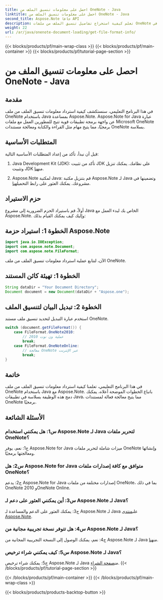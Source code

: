 ```yaml
---
title: احصل على معلومات تنسيق الملف من OneNote - Java
linktitle: احصل على معلومات تنسيق الملف من OneNote - Java
second_title: Aspose.Note جافا API
description: تعلم كيفية استخراج تفاصيل تنسيق الملف من ملفات OneNote في Java باستخدام Aspose.Note. قم بتحسين تطبيقات Java الخاصة بك باتباع هذا البرنامج التعليمي الشامل.
weight: 22
url: /ar/java/onenote-document-loading/get-file-format-info/
---
```


{{< blocks/products/pf/main-wrap-class >}}
{{< blocks/products/pf/main-container >}}
{{< blocks/products/pf/tutorial-page-section >}}

# احصل على معلومات تنسيق الملف من OneNote - Java

## مقدمة

في هذا البرنامج التعليمي، سنستكشف كيفية استرداد معلومات تنسيق الملف من ملف OneNote باستخدام Java بمساعدة Aspose.Note. Aspose.Note for Java عبارة عن واجهة برمجة تطبيقات قوية تتيح للمطورين العمل مع ملفات Microsoft OneNote برمجيًا، مما يتيح مهام مثل القراءة والكتابة ومعالجة مستندات OneNote بسلاسة.

## المتطلبات الأساسية

قبل أن نبدأ، تأكد من إعداد المتطلبات الأساسية التالية:

1.  Java Development Kit (JDK): تأكد من تثبيت JDK على نظامك. يمكنك تنزيل وتثبيت JDK من[هنا](https://www.oracle.com/java/technologies/javase-jdk11-downloads.html).

2.  Aspose.Note لمكتبة Java: قم بتنزيل مكتبة Aspose.Note لـ Java وتضمينها في مشروعك. يمكنك العثور على رابط التحميل[هنا](https://releases.aspose.com/note/java/).

## حزم الاستيراد

أولاً، قم باستيراد الحزم الضرورية إلى مشروع Java الخاص بك لبدء العمل مع Aspose.Note. وإليك كيف يمكنك القيام بذلك:

## الخطوة 1: استيراد حزمة Aspose.Note

```java
import java.io.IOException;
import com.aspose.note.Document;
import com.aspose.note.FileFormat;
```

الآن، لنتابع عملية استرداد معلومات تنسيق الملف من ملف OneNote.

## الخطوة 1: تهيئة كائن المستند

```java
String dataDir = "Your Document Directory";
Document document = new Document(dataDir + "Aspose.one");
```

## الخطوة 2: تبديل البيان لتنسيق الملف

استخدم عبارة التبديل لتحديد تنسيق ملف مستند OneNote.

```java
switch (document.getFileFormat()) {
    case FileFormat.OneNote2010:
        // عملية ون نوت 2010
        break;
    case FileFormat.OneNoteOnline:
        // معالجة OneNote عبر الإنترنت
        break;
}
```

## خاتمة

في هذا البرنامج التعليمي، تعلمنا كيفية استرداد معلومات تنسيق الملف من ملف OneNote باستخدام Java مع Aspose.Note. باتباع الخطوات الموضحة أعلاه، يمكنك دمج هذه الوظيفة بسلاسة في تطبيقات Java، مما يتيح معالجة فعالة لمستندات OneNote برمجيًا.

## الأسئلة الشائعة

### س1: هل يمكنني استخدام Aspose.Note لـ Java لتحرير ملفات OneNote؟

ج1: نعم، يوفر Aspose.Note for Java ميزات شاملة لتحرير ملفات OneNote وإنشائها ومعالجتها برمجيًا.

### س2: هل Aspose.Note for Java متوافق مع كافة إصدارات ملفات OneNote؟

ج2: يدعم Aspose.Note for Java إصدارات مختلفة من ملفات OneNote، بما في ذلك OneNote 2010 وOneNote Online.

### س3: أين يمكنني العثور على دعم لـ Aspose.Note لـ Java؟

ج3: يمكنك العثور على الدعم والمساعدة لـ Aspose.Note لـ Java على[منتدى Aspose.Note](https://forum.aspose.com/c/note/28).

### س4: هل تتوفر نسخة تجريبية مجانية من Aspose.Note لـ Java؟

 ج4: نعم، يمكنك الوصول إلى النسخة التجريبية المجانية من Aspose.Note لـ Java من[هنا](https://releases.aspose.com/).

### س5: كيف يمكنني شراء ترخيص Aspose.Note لـ Java؟

 ج5: يمكنك شراء ترخيص Aspose.Note لـ Java من[صفحة الشراء](https://purchase.aspose.com/buy).
{{< /blocks/products/pf/tutorial-page-section >}}

{{< /blocks/products/pf/main-container >}}
{{< /blocks/products/pf/main-wrap-class >}}

{{< blocks/products/products-backtop-button >}}
